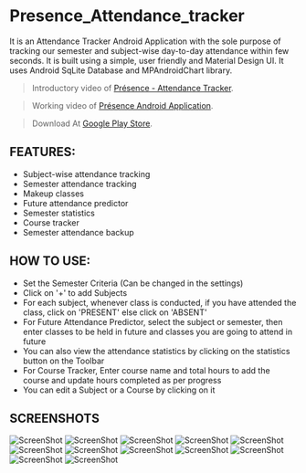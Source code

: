 # Presence_Attendance_tracker

It is an Attendance Tracker Android Application with the sole purpose of tracking our semester and subject-wise day-to-day attendance within few seconds. 
It is built using a simple, user friendly and Material Design UI.
It uses Android SqLite Database and MPAndroidChart library.

> Introductory video of [Présence - Attendance Tracker](https://www.youtube.com/watch?v=9ZZfbDMJ3ZA).

> Working video of [Présence Android Application](https://www.youtube.com/watch?v=OR2Legi58w8).

> Download At [Google Play Store](https://play.google.com/store/apps/details?id=aparna.appy.android.example.com.prsence
).

## FEATURES:
- Subject-wise attendance tracking
- Semester attendance tracking
- Makeup classes
- Future attendance predictor
- Semester statistics
- Course tracker
- Semester attendance backup

## HOW TO USE:
- Set the Semester Criteria (Can be changed in the settings)
- Click on '+' to add Subjects
- For each subject, whenever class is conducted, if you have attended the class, click on 'PRESENT' else click on 'ABSENT'
- For Future Attendance Predictor, select the subject or semester, then enter classes to be held in future and classes you are going to attend in future
- You can also view the attendance statistics by clicking on the statistics button on the Toolbar 
- For Course Tracker, Enter course name and total hours to add the course and update hours completed as per progress
- You can edit a Subject or a Course by clicking on it

## SCREENSHOTS
![ScreenShot](https://user-images.githubusercontent.com/22722348/30636786-0bf2c83e-9e14-11e7-855c-e657107f67eb.png)
![ScreenShot](https://user-images.githubusercontent.com/22722348/30636804-150d7a68-9e14-11e7-95d6-65e343e47ffe.png)
![ScreenShot](https://user-images.githubusercontent.com/22722348/30636818-1daca540-9e14-11e7-9afc-6c938c6b2830.png)
![ScreenShot](https://user-images.githubusercontent.com/22722348/30636843-3255f62c-9e14-11e7-91a1-5551dd1b8306.png)
![ScreenShot](https://user-images.githubusercontent.com/22722348/30636870-494ac34e-9e14-11e7-98f7-cbd7239ac945.png)
![ScreenShot](https://user-images.githubusercontent.com/22722348/30636880-50a21dc2-9e14-11e7-8769-6bdfc764860a.png)
![ScreenShot](https://user-images.githubusercontent.com/22722348/30636887-59626c46-9e14-11e7-8c8a-d9855f6d9198.png)
![ScreenShot](https://user-images.githubusercontent.com/22722348/30636895-607194da-9e14-11e7-9847-b55e9b2dec95.png)
![ScreenShot](https://user-images.githubusercontent.com/22722348/30637231-5f6f40c2-9e15-11e7-9d18-9e64ac50597b.png)
![ScreenShot](https://user-images.githubusercontent.com/22722348/30637239-64b52902-9e15-11e7-8945-182295c43e1e.png)
![ScreenShot](https://user-images.githubusercontent.com/22722348/30637245-68dedcbc-9e15-11e7-96a9-9e02b3ec00a1.png)
![ScreenShot](https://user-images.githubusercontent.com/22722348/30637250-6f59e82a-9e15-11e7-97d9-b6b7f9743dc8.png)
